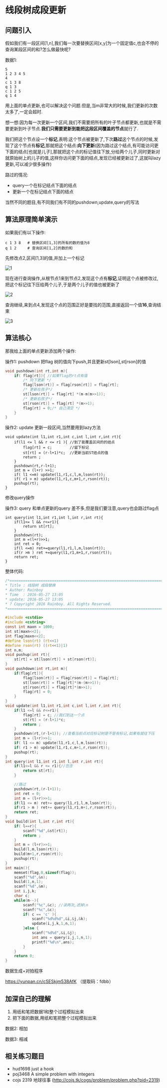 # 线段树成段更新

## 问题引入

假如我们有一段区间[1,n],我们每一次要替换区间[x,y]为一个固定值c,也会不停的查询某段区间的和?怎么做最快呢?

数据1:

```
5
1 2 3 4 5
4
c 1 3 8
q 1 3
c 1 2 5
q 1 4
```

用上面的单点更新,也可以解决这个问题.但是,当m非常大的时候,我们更新的次数太多了,一定会超时.

想一想:因为每一次更新一个区间,我们不需要把所有的叶子节点都更新,也就是不需要更新到叶子节点.**我们只需要更新到能把这段区间覆盖的节点**就行了.

我们把这个节点设一个**标记**,表明:这个节点被更新了,下次**路过**这个节点的时候,发现了这个节点有**标记**,那就把这个结点:**向下更新**(因为路过这个结点,有可能访问更下面的结点[也就是儿子],那就把这个点的标记值往下放,分给两个儿子,同时更新对就原始树上的儿子的值,这样你访问更下面的结点,发现已经被更新过了,这就叫lazy更新,可以减少很多操作)


 路过的情况:
 
 - query一个在标记结点下面的结点
 - 更新一个在标记结点下面的结点
 
当然不同的题目,有不同我们有不同的pushdown,update,query的写法

## 算法原理简单演示

如果我们有以下操作:

```
c 1 3 8   # 替换区间[1,3]的所有的数的值为8
q 1 2     # 查询区间[1,2]的数的和
```

先修改点2,区间[1,3]的值,并加上一个标记

![1](./线段树1.png)

现在进行查询操作,从根节点1来到节点2,发现这个点有**标记**,证明这个点被修改过,把这个标记往下压给两个儿子,于是两个儿子的值也被更新了

![2](./线段树2.png)

查询继续,来到点4,发现这个点的范围正好是要找的范围,直接返回一个值**16**,查询结束

![3](./线段树3.png)


## 算法核心

那我给上面的单点更新添加两个操作:

操作1: pushdown 把flag 树的值向下push,并且更新st[lson],st[rson]的值

```c
void pushdown(int rt,int m){
	if( flag[rt]){ //如果flag的rt点有值
		/* 向下更新 */
		flag[lson(rt)] = flag[rson[rt]] = flag[rt];
		/* 更新左孩子*/
		st[lson(rt)] = flag[rt] *(m-m(m>>1));
		/* 更新右孩子*/
		st[rson(rt)] = flag[rt] *(m>>1);
		flag[rt] = 0;/* 自己清空 */
	}
}
```

操作2: update 更新一段区间,当然要用到lazy方法

```
void update(int l1,int r1,int c,int l,int r,int rt){
	if(l1 <= l && r <= r1 ){ //到了能覆盖区间的的结点
		flag[rt] = c;        //留下标记
		st[rt] = (r-l+1)*c;  //更新当前ST结点的值
		return ;
	}
	pushdown(rt,r-l+1);
	int m = (l+r) >>1;
	if( l1 <=m) update(l1,r1,c,l,m,lson(rt));
	if( r1 > m) update(l1,r1,c,m+1,r,rson(rt));
	pushup(rt);
}
```

修改query操作

操作3: query 和单点更新的query 差不多,但是我们要注意,query也会路过flag点

```
int query(int l1,int r1,int l,int r,int rt){
	if(l1<= l && r<=r1){
		return st[rt];
	}
	pushdown(rt);
	int m =(l+r)>>1;
	int ret = 0;
	if(l <=m) ret+=query(l1,r1,l,m,lson(rt));
	if(r >m ) ret +=query(l1,r1,m+1,r,rson(rt));
	return ret;
}	
```


整体代码:

```c
/*============================================================================
* Title : 线段树 成段替换
* Author: Rainboy
* Time  : 2016-05-27 13:05
* update: 2016-05-27 13:05
* ? Copyright 2016 Rainboy. All Rights Reserved.
*=============================================================================*/

#include <cstdio>
#include <cstring>
const int maxn = 1000;
int st[maxn<<2];
int flag[maxn<<2];
#define lson(rt) (rt<<1)
#define rson(rt) ((rt<<1)|1)
int n,m;
void pushup(int rt){
    st[rt] = st[lson(rt)] + st[rson(rt)];
}
void pushdown(int rt,int m){
    if(flag[rt]){
        flag[lson(rt)] = flag[rson(rt)] = flag[rt];
        st[lson(rt)] = flag[rt]*(m-(m>>1));
        st[rson(rt)] = flag[rt]*(m>>1);
        flag[rt] = 0;
    }
}
void update(int l1,int r1,int c,int l,int r,int rt){
    if(l1 <=l && r<=r1){
        flag[rt] = c; //我们到达一个点
        st[rt] = (r-l+1)*c;
        return ;
    }
    pushdown(rt,(r-l+1)); //查看当前点对应标记树是不是有标记,如果有就往下压
    int m = (l+r)>>1;
    if( l1 <= m) update(l1,r1,c,l,m,lson(rt));
    if( r1 > m) update(l1,r1,c,m+1,r,rson(rt));
    pushup(rt);
}
int query(int l1,int r1,int l,int r,int rt){
    if(l1<=l && r <= r1){//包含
        return st[rt];
    }

    //路过
    pushdown(rt,(r-l+1));
    int ret = 0;
    int m = (l+r)>>1;
    if(l1 <= m) ret+= query(l1,r1,l,m,lson(rt));
    if(r1 > m ) ret+= query(l1,r1,m+1,r,rson(rt));
    return ret;
}
void build(int l,int r,int rt){
    if( l==r){
        scanf("%d",&st[rt]);
        return ;
    }
    int m = (l+r)>>1;
    build(l,m,lson(rt));
    build(m+1,r,rson(rt));
    pushup(rt);
}
int main(){
    memset(flag,0,sizeof(flag));
    scanf("%d",&n);
    build(1,n,1);
    scanf("%d",&m);
    int i,j,k;
    char c;
    while(m--){
        scanf("%c",&c); //读两次,滤掉\n
        scanf("%c",&c);
        if( c == 'c' ){
            scanf("%d%d%d",&i,&j,&k);
            update(i,j,k,1,n,1);
        }else {
            scanf("%d%d",&i,&j);
            int ans = query(i,j,1,n,1);
            printf("%d\n",ans);
        }
    }
    return 0;
}

```

数据生成+对拍程序

https://yunpan.cn/cSESkjm538AfK （提取码：fdbb）

## 加深自己的理解

 1. 用纸和笔把数据1和整个过程模拟出来
 2. 把下面的数据,用纸和笔把整个过程模拟出来
 
数据2: 相加

数据3: 相减


## 相关练习题目

 - hud1698 just a hook
 - poj3468 A simple problem with integers
 - cojs 2319 地球往事 (http://cojs.tk/cogs/problem/problem.php?pid=2319)



